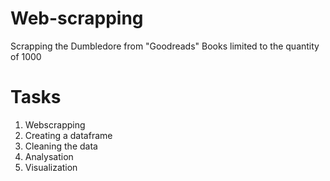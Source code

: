 # Web-scrapping
Scrapping the Dumbledore from "Goodreads"
Books limited to the quantity of 1000 
# Tasks
1. Webscrapping
2. Creating a dataframe
3. Cleaning the data
4. Analysation
5. Visualization

